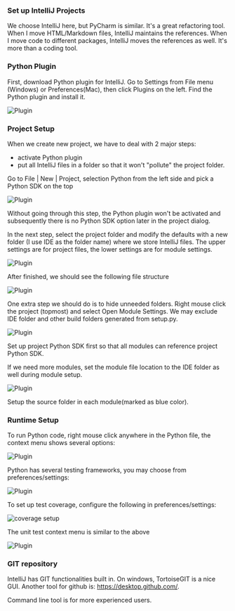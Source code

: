 ### Set up IntelliJ Projects

We choose IntelliJ here, but PyCharm is similar. It's a great refactoring tool.
When I move HTML/Markdown files, IntelliJ maintains the references. When I move
code to different packages, IntelliJ moves the references as well. It's more
than a coding tool.

### Python Plugin
First, download Python plugin for IntelliJ. Go to Settings from File menu
(Windows) or Preferences(Mac), then click Plugins on the left. Find the Python
plugin and install it.

![Plugin](intellij-plugin.png)

### Project Setup
When we create new project, we have to deal with 2 major steps:
- activate Python plugin
- put all IntelliJ files in a folder so that it won't "pollute" the project 
folder.

Go to File | New | Project, selection Python from the left side and pick a 
Python SDK on the top

![Plugin](intellij-proj-setup1.png)

Without going through this step, the Python plugin won't be activated and
subsequently there is no Python SDK option later in the project dialog.

In the next step, select the project folder and modify the defaults with a new
folder (I use IDE as the folder name) where we store IntelliJ files. The upper
settings are for project files, the lower settings are for module settings.

![Plugin](intellij-proj-setup2.png)

After finished, we should see the following file structure

![Plugin](intellij-proj-setup3.png)

One extra step we should do is to hide unneeded folders. Right mouse click the
project (topmost) and select Open Module Settings. We may exclude IDE folder
and other build folders generated from setup.py.

![Plugin](intellij-proj-setup4.png)

Set up project Python SDK first so
that all modules can reference project Python SDK.

If we need more modules, set the module file location to the IDE folder as
well during module setup.

![Plugin](intellij-module-setup.png)

Setup the source folder in each module(marked as blue color).

### Runtime Setup
To run Python code, right mouse click anywhere in the Python file, the context
menu shows several options:

![Plugin](intellij-app-run.png)

Python has several testing frameworks, you may choose from preferences/settings:

![Plugin](intellij-test-setup.png)

To set up test coverage, configure the following in preferences/settings:

![coverage setup](intellij-coverage.png)

The unit test context menu is similar to the above

![Plugin](intellij-unit-test.png)

### GIT repository

IntelliJ has GIT functionalities built in. On windows, TortoiseGIT is a nice
GUI. Another tool for github is: https://desktop.github.com/.

Command line tool is for more experienced users.
